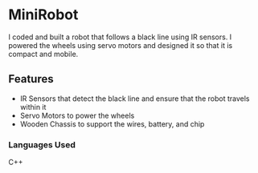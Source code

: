 # MiniRobot
I coded and built a robot that follows a black line using IR sensors. I powered the wheels using servo motors and designed it so that it is compact and mobile.

## Features
- IR Sensors that detect the black line and ensure that the robot travels within it
- Servo Motors to power the wheels
- Wooden Chassis to support the wires, battery, and chip

### Languages Used
C++
